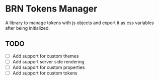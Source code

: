 # BRN Tokens Manager

A library to manage tokens with js objects and export it as css variables after
being initialized.

## TODO

- [ ] Add support for custom themes
- [ ] Add support server side rendering
- [ ] Add support for custom properties
- [ ] Add support for custom tokens
